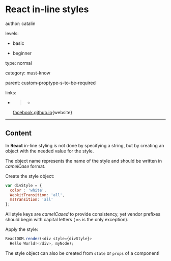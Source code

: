 # **React** in-line styles
author: catalin

levels:

  - basic

  - beginner

type: normal

category: must-know

parent: custom-proptype-s-to-be-required

links:

  - >-
    [facebook.github.io](https://facebook.github.io/react/tips/inline-styles.html){website}

---
## Content

In **React** in-line styling is not done by specifying a string, but by creating an object with the needed value for the style.

The object name represents the name of the style and should be written in *camelCase* format.

Create the style object:
```javascript
var divStyle = {
  color : 'white',
  WebkitTransition: 'all',
  msTransition: 'all'
};
```
All style keys are *camelCased* to provide consistency, yet vendor prefixes should begin with capital letters ( `ms` is the only exception).

Apply the style:
```javascript
ReactDOM.render(<div style={divStyle}>
  Hello World!</div>, myNode);
```
The style object can also be created from `state` or `props` of a component!
